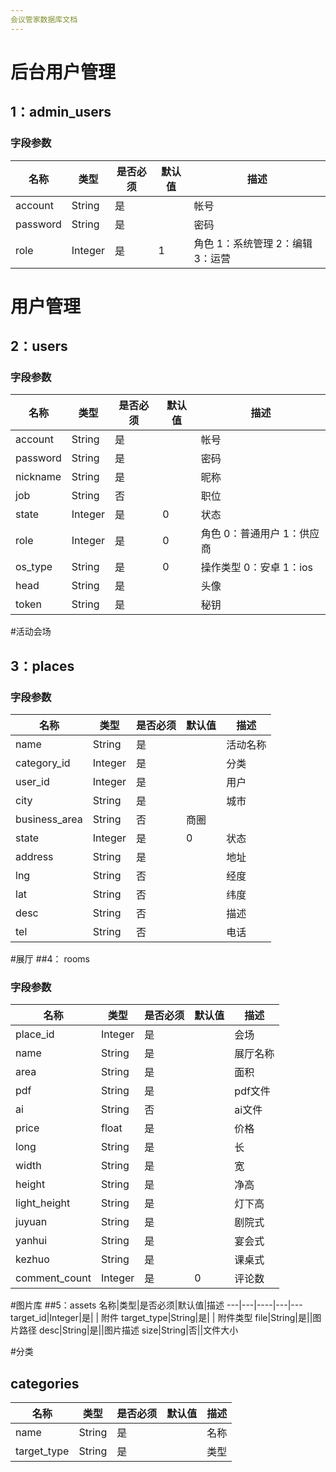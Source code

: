 ```yaml
---
会议管家数据库文档 
---
```


# 后台用户管理
## 1：admin_users
 
### 字段参数
名称|类型|是否必须|默认值|描述
---|---|----|---|---
account|String|是| |帐号
password|String|是| |密码
role|Integer| 是| 1 |角色 1：系统管理 2：编辑 3：运营
 
 
# 用户管理
## 2：users
 
### 字段参数
名称|类型|是否必须|默认值|描述
---|---|----|---|---
account|String|是| |帐号
password|String|是| |密码
nickname|String|是| | 昵称
job|String|否| | 职位
state|Integer|是| 0 |状态
role|Integer| 是| 0 |角色 0：普通用户 1：供应商
os_type| String| 是| 0 |操作类型 0：安卓 1：ios
head|String|是||头像
token|String|是| | 秘钥 

#活动会场
## 3：places

### 字段参数
名称|类型|是否必须|默认值|描述
---|---|----|---|---
name|String |是| | 活动名称
category_id|Integer|是| |分类
user_id|Integer|是||用户
city|String|是||城市
business_area|String|否|商圈
state|Integer| 是| 0 |状态
address|String|是| | 地址
lng|String | 否| | 经度
lat|String | 否| | 纬度
desc|String | 否| | 描述
tel|String | 否||电话


#展厅
##4： rooms

### 字段参数
名称|类型|是否必须|默认值|描述
---|---|----|---|---
place_id|Integer|是| |会场
name|String |是| | 展厅名称
area|String |是| | 面积
pdf | String |是| | pdf文件
ai |String |否|| ai文件
price |float|是 || 价格
long |String |是|| 长
width |String |是|| 宽
height |String |是|| 净高
light_height |String |是|| 灯下高
juyuan|String|是||剧院式
yanhui|String|是||宴会式
kezhuo|String|是||课桌式
comment_count|Integer|是|0|评论数
 
#图片库
##5：assets
名称|类型|是否必须|默认值|描述
---|---|----|---|---
target_id|Integer|是| | 附件
target_type|String|是| | 附件类型
file|String|是||图片路径
desc|String|是||图片描述
size|String|否||文件大小

#分类
## categories
名称|类型|是否必须|默认值|描述
---|---|----|---|---
name|String|是||名称
target_type|String|是| | 类型
